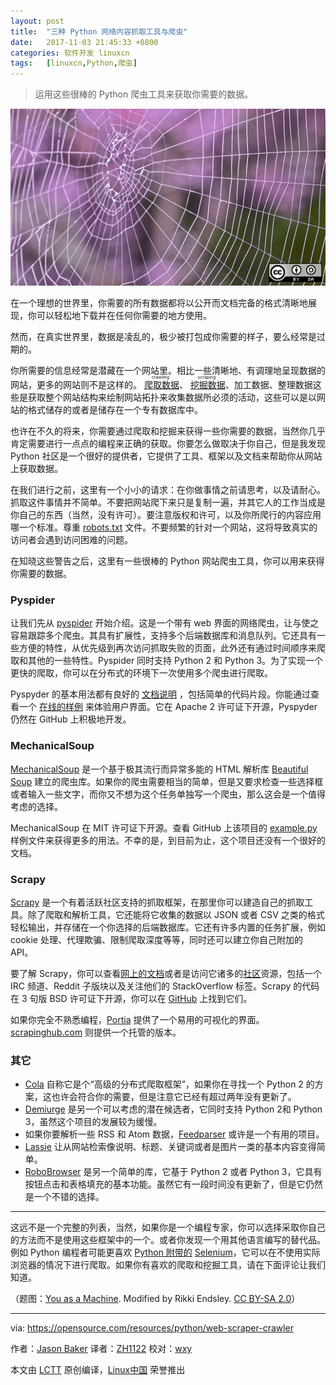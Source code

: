 ```yaml
---
layout: post
title:	"三种 Python 网络内容抓取工具与爬虫"
date:	2017-11-03 21:45:33 +0800 
categories:	软件开发 linuxcn 
tags:	[linuxcn,Python,爬虫]
---
```




> 
> 运用这些很棒的 Python 爬虫工具来获取你需要的数据。
> 
> 
> 


![ python网络内容抓取工具与爬虫](/Asserts/Images/album/201711/03/214537at1dsdt1tmoddaf2.png "Python web scrapers and crawlers")


在一个理想的世界里，你需要的所有数据都将以公开而文档完备的格式清晰地展现，你可以轻松地下载并在任何你需要的地方使用。


然而，在真实世界里，数据是凌乱的，极少被打包成你需要的样子，要么经常是过期的。


你所需要的信息经常是潜藏在一个网站里。相比一些清晰地、有调理地呈现数据的网站，更多的网站则不是这样的。<ruby> <a href="https://en.wikipedia.org/wiki/Web_crawler">  爬取数据 </a> <rt>  crawling </rt></ruby>、<ruby> <a href="https://en.wikipedia.org/wiki/Web_scraping">  挖掘数据 </a> <rt>  scraping </rt></ruby>、加工数据、整理数据这些是获取整个网站结构来绘制网站拓扑来收集数据所必须的活动，这些可以是以网站的格式储存的或者是储存在一个专有数据库中。


也许在不久的将来，你需要通过爬取和挖掘来获得一些你需要的数据，当然你几乎肯定需要进行一点点的编程来正确的获取。你要怎么做取决于你自己，但是我发现 Python 社区是一个很好的提供者，它提供了工具、框架以及文档来帮助你从网站上获取数据。


在我们进行之前，这里有一个小小的请求：在你做事情之前请思考，以及请耐心。抓取这件事情并不简单。不要把网站爬下来只是复制一遍，并其它人的工作当成是你自己的东西（当然，没有许可）。要注意版权和许可，以及你所爬行的内容应用哪一个标准。尊重 [robots.txt](http://www.robotstxt.org/) 文件。不要频繁的针对一个网站，这将导致真实的访问者会遇到访问困难的问题。


在知晓这些警告之后，这里有一些很棒的 Python 网站爬虫工具，你可以用来获得你需要的数据。


### Pyspider


让我们先从 [pyspider](https://github.com/binux/pyspider) 开始介绍。这是一个带有 web 界面的网络爬虫，让与使之容易跟踪多个爬虫。其具有扩展性，支持多个后端数据库和消息队列。它还具有一些方便的特性，从优先级到再次访问抓取失败的页面，此外还有通过时间顺序来爬取和其他的一些特性。Pyspider 同时支持 Python 2 和 Python 3。为了实现一个更快的爬取，你可以在分布式的环境下一次使用多个爬虫进行爬取。


Pyspyder 的基本用法都有良好的 [文档说明](http://docs.pyspider.org/en/latest/) ，包括简单的代码片段。你能通过查看一个 [在线的样例](http://demo.pyspider.org/) 来体验用户界面。它在 Apache 2 许可证下开源，Pyspyder 仍然在 GitHub 上积极地开发。


### MechanicalSoup


[MechanicalSoup](https://github.com/hickford/MechanicalSoup) 是一个基于极其流行而异常多能的 HTML 解析库 [Beautiful Soup](https://www.crummy.com/software/BeautifulSoup/) 建立的爬虫库。如果你的爬虫需要相当的简单，但是又要求检查一些选择框或者输入一些文字，而你又不想为这个任务单独写一个爬虫，那么这会是一个值得考虑的选择。


MechanicalSoup 在 MIT 许可证下开源。查看 GitHub 上该项目的 [example.py](https://github.com/hickford/MechanicalSoup/blob/master/example.py) 样例文件来获得更多的用法。不幸的是，到目前为止，这个项目还没有一个很好的文档。


### Scrapy


[Scrapy](https://scrapy.org/) 是一个有着活跃社区支持的抓取框架，在那里你可以建造自己的抓取工具。除了爬取和解析工具，它还能将它收集的数据以 JSON 或者 CSV 之类的格式轻松输出，并存储在一个你选择的后端数据库。它还有许多内置的任务扩展，例如 cookie 处理、代理欺骗、限制爬取深度等等，同时还可以建立你自己附加的 API。


要了解 Scrapy，你可以查看[网上的文档](https://doc.scrapy.org/en/latest/)或者是访问它诸多的[社区](https://scrapy.org/community/)资源，包括一个 IRC 频道、Reddit 子版块以及关注他们的 StackOverflow 标签。Scrapy 的代码在 3 句版 BSD 许可证下开源，你可以在 [GitHub](https://github.com/scrapy/scrapy) 上找到它们。


如果你完全不熟悉编程，[Portia](https://github.com/scrapinghub/portia) 提供了一个易用的可视化的界面。[scrapinghub.com](https://portia.scrapinghub.com/) 则提供一个托管的版本。


### 其它


* [Cola](https://github.com/chineking/cola) 自称它是个“高级的分布式爬取框架”，如果你在寻找一个 Python 2 的方案，这也许会符合你的需要，但是注意它已经有超过两年没有更新了。
* [Demiurge](https://github.com/matiasb/demiurge) 是另一个可以考虑的潜在候选者，它同时支持 Python 2和 Python 3，虽然这个项目的发展较为缓慢。
* 如果你要解析一些 RSS 和 Atom 数据，[Feedparser](https://github.com/kurtmckee/feedparser) 或许是一个有用的项目。
* [Lassie](https://github.com/michaelhelmick/lassie) 让从网站检索像说明、标题、关键词或者是图片一类的基本内容变得简单。
* [RoboBrowser](https://github.com/jmcarp/robobrowser) 是另一个简单的库，它基于 Python 2 或者 Python 3，它具有按钮点击和表格填充的基本功能。虽然它有一段时间没有更新了，但是它仍然是一个不错的选择。




---


这远不是一个完整的列表，当然，如果你是一个编程专家，你可以选择采取你自己的方法而不是使用这些框架中的一个。或者你发现一个用其他语言编写的替代品。例如 Python 编程者可能更喜欢 [Python 附带的](https://selenium-python.readthedocs.io/) [Selenium](https://github.com/SeleniumHQ/selenium)，它可以在不使用实际浏览器的情况下进行爬取。如果你有喜欢的爬取和挖掘工具，请在下面评论让我们知道。


（题图：[You as a Machine](https://www.flickr.com/photos/youasamachine/8025582590/in/photolist-decd6C-7pkccp-aBfN9m-8NEffu-3JDbWb-aqf5Tx-7Z9MTZ-rnYTRu-3MeuPx-3yYwA9-6bSLvd-irmvxW-5Asr4h-hdkfCA-gkjaSQ-azcgct-gdV5i4-8yWxCA-9G1qDn-5tousu-71V8U2-73D4PA-iWcrTB-dDrya8-7GPuxe-5pNb1C-qmnLwy-oTxwDW-3bFhjL-f5Zn5u-8Fjrua-bxcdE4-ddug5N-d78G4W-gsYrFA-ocrBbw-pbJJ5d-682rVJ-7q8CbF-7n7gDU-pdfgkJ-92QMx2-aAmM2y-9bAGK1-dcakkn-8rfyTz-aKuYvX-hqWSNP-9FKMkg-dyRPkY). Modified by Rikki Endsley. [CC BY-SA 2.0](https://creativecommons.org/licenses/by/2.0/)）




---


via: <https://opensource.com/resources/python/web-scraper-crawler>


作者：[Jason Baker](https://opensource.com/users/jason-baker) 译者：[ZH1122](https://github.com/ZH1122) 校对：[wxy](https://github.com/wxy)


本文由 [LCTT](https://github.com/LCTT/TranslateProject) 原创编译，[Linux中国](https://linux.cn/) 荣誉推出
